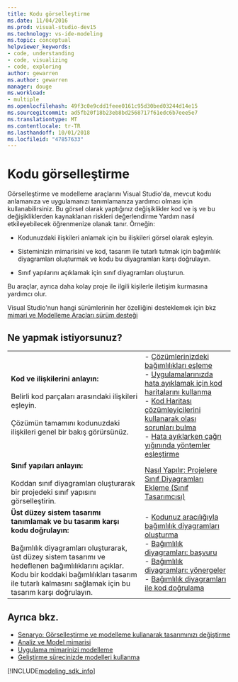 ```yaml
---
title: Kodu görselleştirme
ms.date: 11/04/2016
ms.prod: visual-studio-dev15
ms.technology: vs-ide-modeling
ms.topic: conceptual
helpviewer_keywords:
- code, understanding
- code, visualizing
- code, exploring
author: gewarren
ms.author: gewarren
manager: douge
ms.workload:
- multiple
ms.openlocfilehash: 49f3c0e9cdd1feee0161c95d30bed03244d14e15
ms.sourcegitcommit: ad5fb20f18b23eb8bd2568717f61edc6b7eee5e7
ms.translationtype: MT
ms.contentlocale: tr-TR
ms.lasthandoff: 10/01/2018
ms.locfileid: "47857633"
---
```

# <a name="visualize-code"></a>Kodu görselleştirme

Görselleştirme ve modelleme araçlarını Visual Studio'da, mevcut kodu anlamanıza ve uygulamanızı tanımlamanıza yardımcı olması için kullanabilirsiniz. Bu görsel olarak yaptığınız değişiklikler kod ve iş ve bu değişikliklerden kaynaklanan riskleri değerlendirme Yardım nasıl etkileyebilecek öğrenmenize olanak tanır. Örneğin:

- Kodunuzdaki ilişkileri anlamak için bu ilişkileri görsel olarak eşleyin.

- Sisteminizin mimarisini ve kod, tasarım ile tutarlı tutmak için bağımlılık diyagramları oluşturmak ve kodu bu diyagramları karşı doğrulayın.

- Sınıf yapılarını açıklamak için sınıf diyagramları oluşturun.

Bu araçlar, ayrıca daha kolay proje ile ilgili kişilerle iletişim kurmasına yardımcı olur.

Visual Studio'nun hangi sürümlerinin her özelliğini desteklemek için bkz [mimari ve Modelleme Araçları sürüm desteği](../modeling/what-s-new-for-design-in-visual-studio.md#VersionSupport)

## <a name="what-do-you-want-to-do"></a>Ne yapmak istiyorsunuz?

|||
|-|-|
|**Kod ve ilişkilerini anlayın:**<br /><br /> Belirli kod parçaları arasındaki ilişkileri eşleyin.<br /><br /> Çözümün tamamını kodunuzdaki ilişkileri genel bir bakış görürsünüz.|- [Çözümlerinizdeki bağımlılıkları eşleme](../modeling/map-dependencies-across-your-solutions.md)<br />- [Uygulamalarınızda hata ayıklamak için kod haritalarını kullanma](../modeling/use-code-maps-to-debug-your-applications.md)<br />- [Kod Haritası çözümleyicilerini kullanarak olası sorunları bulma](../modeling/find-potential-problems-using-code-map-analyzers.md)<br />- [Hata ayıklarken çağrı yığınında yöntemler eşleştirme](../debugger/map-methods-on-the-call-stack-while-debugging-in-visual-studio.md)|
|**Sınıf yapıları anlayın:**<br /><br /> Koddan sınıf diyagramları oluşturarak bir projedeki sınıf yapısını görselleştirin.|[Nasıl Yapılır: Projelere Sınıf Diyagramları Ekleme (Sınıf Tasarımcısı)](../ide/how-to-add-class-diagrams-to-projects-class-designer.md)|
|**Üst düzey sistem tasarımı tanımlamak ve bu tasarım karşı kodu doğrulayın:**<br /><br /> Bağımlılık diyagramları oluşturarak, üst düzey sistem tasarımı ve hedeflenen bağımlılıklarını açıklar. Kodu bir koddaki bağımlılıkları tasarım ile tutarlı kalmasını sağlamak için bu tasarım karşı doğrulayın.|- [Kodunuz aracılığıyla bağımlılık diyagramları oluşturma](../modeling/create-layer-diagrams-from-your-code.md)<br />- [Bağımlılık diyagramları: başvuru](../modeling/layer-diagrams-reference.md)<br />- [Bağımlılık diyagramları: yönergeler](../modeling/layer-diagrams-guidelines.md)<br />- [Bağımlılık diyagramları ile kod doğrulama](../modeling/validate-code-with-layer-diagrams.md)|

## <a name="see-also"></a>Ayrıca bkz.

- [Senaryo: Görselleştirme ve modelleme kullanarak tasarımınızı değiştirme](../modeling/scenario-change-your-design-using-visualization-and-modeling.md)
- [Analiz ve Model mimarisi](../modeling/analyze-and-model-your-architecture.md)
- [Uygulama mimarinizi modelleme](../modeling/model-your-app-s-architecture.md)
- [Geliştirme sürecinizde modelleri kullanma](../modeling/use-models-in-your-development-process.md)

[!INCLUDE[modeling_sdk_info](includes/modeling_sdk_info.md)]
